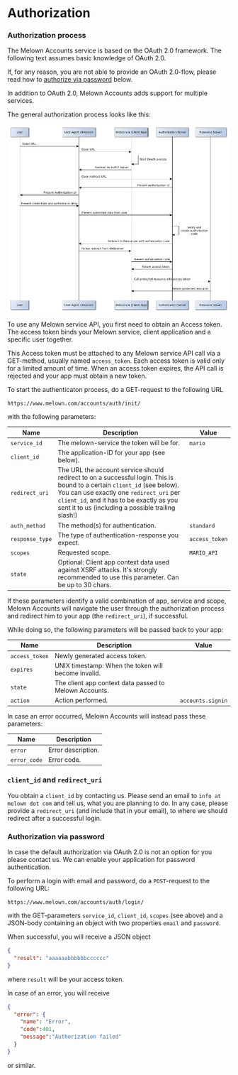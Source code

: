 # Authorization

### Authorization process

The Melown Accounts service is based on the OAuth 2.0 framework.
The following text assumes basic knowledge of OAuth 2.0.

If, for any reason, you are not able to provide an OAuth 2.0-flow, please read
how to [authorize via password](#authorization-via-password) below.

In addition to OAuth 2.0, Melown Accounts adds support for multiple services.

The general authorization process looks like this:

![Authorization process](../img/authorization.png "Authorization process")

To use any Melown service API, you first need to obtain an Access token. The access
token binds your Melown service, client application and a specific user together.

This Access token must be attached to any Melown service API call via a
GET-method, usually named `access_token`. Each access token is valid only for
a limited amount of time. When an access token expires, the API call is rejected
and your app must obtain a new token.

To start the authenticaton process, do a GET-request to the following URL

```
https://www.melown.com/accounts/auth/init/
```

with the following parameters:

|Name           |Description                              |Value |
|---------------|-----------------------------------------|--------|
|`service_id`   |The melown-service the token will be for.|`mario` |
|`client_id`    |The application-ID for your app (see below).||
|`redirect_uri` |The URL the account service should redirect to on a successful login. This is bound to a certain `client_id` (see below). You can use exactly one `redirect_uri` per `client_id`, and it has to be exactly as you sent it to us (including a possible trailing slash!)||
|`auth_method`  |The method(s) for authentication. |`standard` |
|`response_type`|The type of authentication-response you expect.|`access_token` |
|`scopes`       |Requested scope.|`MARIO_API` |
|`state`        |Optional: Client app context data used against XSRF attacks. It's strongly recommended to use this parameter. Can be up to 30 chars.||

If these parameters identify a valid combination of app, service and scope, Melown
Accounts will navigate the user through the authorization process and redirect
him to your app (the `redirect_uri`), if successful.

While doing so, the following parameters will be passed back to your app:

|Name           |Description                              |Value |
|---------------|-----------------------------------------|------|
|`access_token` |Newly generated access token.            ||
|`expires`      |UNIX timestamp: When the token will become invalid.||
|`state`        |The client app context data passed to Melown Accounts.||
|`action`       |Action performed.                        |`accounts.signin`|

In case an error occurred, Melown Accounts will instead pass these parameters:

|Name         |Description        |
|-------------|-------------------|
|`error`      |Error description. |
|`error_code` |Error code.        |

### `client_id` and `redirect_uri`

You obtain a `client_id` by contacting us. Please send an email to `info at melown dot com`
and tell us, what you are planning to do. In any case, please provide a
`redirect_uri` (and include that in your email), to where we should redirect
after a successful login.

### Authorization via password

In case the default authorization via OAuth 2.0 is not an option for you please
contact us. We can enable your application for password authentication.

To perform a login with email and password, do a `POST`-request to the following URL:

```
https://www.melown.com/accounts/auth/login/
```

with the GET-parameters `service_id`, `client_id`, `scopes` (see above) and a JSON-body
containing an object with two properties `email` and `password`.

When successful, you will receive a JSON object

```json
{
  "result": "aaaaaabbbbbbcccccc"
}
```

where `result` will be your access token.

In case of an error, you will receive

```json
{
  "error": {
    "name": "Error",
    "code":401,
    "message":"Authorization failed"
  }
}
```
or similar.
